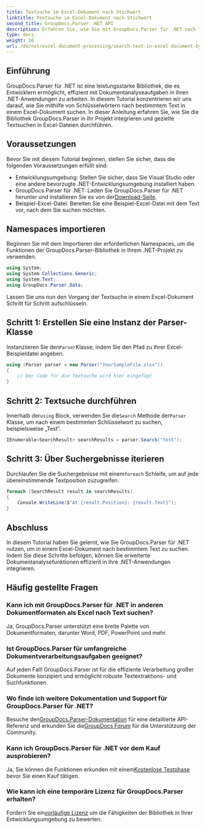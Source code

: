 ```yaml
---
title: Textsuche im Excel-Dokument nach Stichwort
linktitle: Textsuche im Excel-Dokument nach Stichwort
second_title: GroupDocs.Parser .NET API
description: Erfahren Sie, wie Sie mit GroupDocs.Parser für .NET nach Text in Excel-Dokumenten suchen. Integrieren Sie erweiterte Textsuchfunktionen in Ihre .NET-Anwendungen.
type: docs
weight: 16
url: /de/net/excel-document-processing/search-text-in-excel-document-by-keyword/
---
```

## Einführung
GroupDocs.Parser für .NET ist eine leistungsstarke Bibliothek, die es Entwicklern ermöglicht, effizient mit Dokumentanalyseaufgaben in ihren .NET-Anwendungen zu arbeiten. In diesem Tutorial konzentrieren wir uns darauf, wie Sie mithilfe von Schlüsselwörtern nach bestimmtem Text in einem Excel-Dokument suchen. In dieser Anleitung erfahren Sie, wie Sie die Bibliothek GroupDocs.Parser in Ihr Projekt integrieren und gezielte Textsuchen in Excel-Dateien durchführen.
## Voraussetzungen
Bevor Sie mit diesem Tutorial beginnen, stellen Sie sicher, dass die folgenden Voraussetzungen erfüllt sind:
- Entwicklungsumgebung: Stellen Sie sicher, dass Sie Visual Studio oder eine andere bevorzugte .NET-Entwicklungsumgebung installiert haben.
-  GroupDocs.Parser für .NET: Laden Sie GroupDocs.Parser für .NET herunter und installieren Sie es von der[Download-Seite](https://releases.groupdocs.com/parser/net/).
- Beispiel-Excel-Datei: Bereiten Sie eine Beispiel-Excel-Datei mit dem Text vor, nach dem Sie suchen möchten.

## Namespaces importieren
Beginnen Sie mit dem Importieren der erforderlichen Namespaces, um die Funktionen der GroupDocs.Parser-Bibliothek in Ihrem .NET-Projekt zu verwenden.
```csharp
using System;
using System.Collections.Generic;
using System.Text;
using GroupDocs.Parser.Data;
```

Lassen Sie uns nun den Vorgang der Textsuche in einem Excel-Dokument Schritt für Schritt aufschlüsseln.
## Schritt 1: Erstellen Sie eine Instanz der Parser-Klasse
 Instanziieren Sie den`Parser`Klasse, indem Sie den Pfad zu Ihrer Excel-Beispieldatei angeben.
```csharp
using (Parser parser = new Parser("YourSampleFile.xlsx"))
{
    // Der Code für die Textsuche wird hier eingefügt
}
```
## Schritt 2: Textsuche durchführen
 Innerhalb der`using` Block, verwenden Sie die`Search` Methode der`Parser` Klasse, um nach einem bestimmten Schlüsselwort zu suchen, beispielsweise „Test“.
```csharp
IEnumerable<SearchResult> searchResults = parser.Search("test");
```
## Schritt 3: Über Suchergebnisse iterieren
 Durchlaufen Sie die Suchergebnisse mit einem`foreach` Schleife, um auf jede übereinstimmende Textposition zuzugreifen.
```csharp
foreach (SearchResult result in searchResults)
{
    Console.WriteLine($"At {result.Position}: {result.Text}");
}
```

## Abschluss
In diesem Tutorial haben Sie gelernt, wie Sie GroupDocs.Parser für .NET nutzen, um in einem Excel-Dokument nach bestimmtem Text zu suchen. Indem Sie diese Schritte befolgen, können Sie erweiterte Dokumentanalysefunktionen effizient in Ihre .NET-Anwendungen integrieren.

## Häufig gestellte Fragen
### Kann ich mit GroupDocs.Parser für .NET in anderen Dokumentformaten als Excel nach Text suchen?
Ja, GroupDocs.Parser unterstützt eine breite Palette von Dokumentformaten, darunter Word, PDF, PowerPoint und mehr.
### Ist GroupDocs.Parser für umfangreiche Dokumentverarbeitungsaufgaben geeignet?
Auf jeden Fall! GroupDocs.Parser ist für die effiziente Verarbeitung großer Dokumente konzipiert und ermöglicht robuste Textextraktions- und Suchfunktionen.
### Wo finde ich weitere Dokumentation und Support für GroupDocs.Parser für .NET?
 Besuche den[GroupDocs.Parser-Dokumentation](https://reference.groupdocs.com/parser/net/) für eine detaillierte API-Referenz und erkunden Sie die[GroupDocs Forum](https://forum.groupdocs.com/c/parser/17) für die Unterstützung der Community.
### Kann ich GroupDocs.Parser für .NET vor dem Kauf ausprobieren?
 Ja, Sie können die Funktionen erkunden mit einem[Kostenlose Testphase](https://releases.groupdocs.com/) bevor Sie einen Kauf tätigen.
### Wie kann ich eine temporäre Lizenz für GroupDocs.Parser erhalten?
 Fordern Sie ein[vorläufige Lizenz](https://purchase.groupdocs.com/temporary-license/) um die Fähigkeiten der Bibliothek in Ihrer Entwicklungsumgebung zu bewerten.